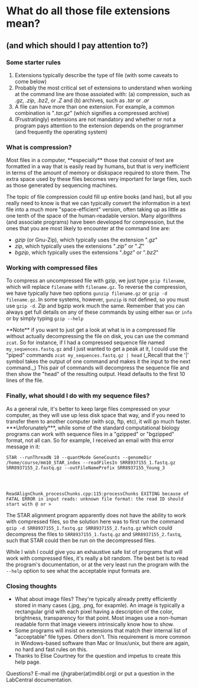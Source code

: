 # What do all those file extensions mean?
## (and which should I pay attention to?)

### Some starter rules
1. Extensions typically describe the type of file (with some caveats to come below)
2. Probably the most critical set of extensions to understand when working at the command line are those assoiated with: (a) compression, such as _.gz_, _.zip_, _.bz2_, or _.Z_ and (b) archives, such as _.tar_ or _.ar_
3. A file can have more than one extension.  For example, a common combination is "_.tar.gz_" (which signifies a compressed archive)
4. (Frustratingly) extensions are not mandatory and whether or not a program pays attention to the extension depends on the programmer (and frequently the operating system)

### What is compression?
<p>Most files in a computer, **especially** those that consist of text are formatted in a way that is easily read by humans, but that is very inefficient in terms of the amount of memory or diskspace required to store them. The extra space used by these files becomes very important for large files, such as those generated by sequencing machines.   </p>
<p>The topic of file compression could fill up entire books (and has), but all you really need to know is that we can typically convert the information in a text file into a much more "space-efficient" version, often taking up as little as one tenth of the space of the human-readable version.  Many algorithms (and associate programs) have been developed for compression, but the ones that you are most likely to encounter at the command line are: </p>

  - *_gzip_* (or Gnu-Zip), which typically uses the extension "_.gz_"
  - *_zip_*, which typically uses the extensions "_.zip_" or "_.Z_"
  - *_bgzip_*, which typically uses the extensions "_.bgz_" or "_.bz2_"

### Working with compressed files
<p>To compress an uncompressed file with gzip, we just type <code>gzip filename</code>, which will replace <code>filename</code> with <code>filename.gz</code>. To reverse the compression, we have typically have two options <code>gunzip filename.gz</code> or <code>gzip -d filename.gz</code>. In some systems, however, <code>gunzip</code> is not defined, so you must use <code>gzip -d</code>.  Zip and bgzip work much the same.  Remember that you can always get full details on any of these commands by using either <code>man</code> or <code>info</code> or by simply typing <code>gzip --help</code></p>
<p>**Note** if you want to just get a look at what is in a compressed file without actually decompressing the file on disk, you can use the command <code>zcat</code>. So for instance, if I had a compressed sequence file named <code>my_sequences.fastq.gz</code> and I just wanted to get a peak at it, I could use the "piped" commands <code>zcat my_sequences.fastq.gz | head</code> (_Recall that the '|' symbol takes the output of one command and makes it the input to the next command._)  This pair of commands will decompress the sequence file and then show the "head" of the resulting output.  Head defaults to the first 10 lines of the file.</p>

### Finally, what should I do with my sequence files?
<p>As a general rule, it's better to keep large files compressed on your computer, as they will use up less disk space that way, and if you need to transfer them to another computer (with scp, ftp, etc), it will go much faster.  ***Unforunately***, while some of the standard computational biology programs can work with sequence files in a "gzipped" or "bgzipped" format, not all can. So for example, I received an email with this error message in it:</p>
<code>STAR --runThreadN 10 --quantMode GeneCounts --genomeDir /home/course/mm10_STAR_index --readFilesIn SRR8937155_1.fastq.gz SRR8937155_2.fastq.gz --outFileNamePrefix SRR8937155_Young_3<br /><br />

ReadAlignChunk_processChunks.cpp:115:processChunks EXITING because of FATAL ERROR in input reads: unknown file format: the read ID should start with @ or ></code>
<p>The STAR alignment program apparently does not have the ability to work with compressed files, so the solution here was to first run the command <code>gzip -d SRR8937155_1.fastq.gz SRR8937155_2.fastq.gz</code> which could decompress the files to <code>SRR8937155_1.fastq.gz</code> and <code>SRR8937155_2.fastq</code>, such that STAR could then be run on the decompressed files.</p>
<p>While I wish I could give you an exhaustive safe list of programs that will work with compressed files, it's really a bit random.  The best bet is to read the program's documentation, or at the very least run the program with the <code>--help</code> option to see what the acceptable input formats are.</p>

### Closing thoughts
- What about image files?  They're typically already pretty efficiently stored in many cases (.jpg, .png, for exapmle).  An image is typically a rectangular grid with each pixel having a description of the color, brightness, transparency for that point.  Most images use a non-human readable form that image viewers intrinsically know how to show.
- Some programs will insist on extensions that match their internal list of "acceptable" file types. Others don't. This requirement is more common in Windows-based software than Mac or linux/unix, but there are again, no hard and fast rules on this.
- Thanks to Elise Courtney for the question and impetus to create this help page.

Questions?  E-mail me (jhgraber(at)mdibl.org) or put a question in the LabCentral documentation.
